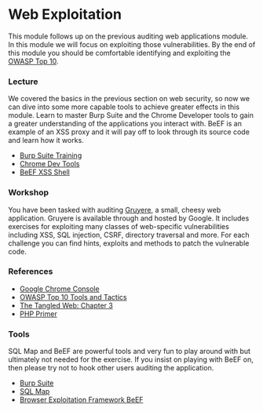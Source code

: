 # Web Exploitation
This module follows up on the previous auditing web applications module. In this module we will focus on exploiting those vulnerabilities. By the end of this module you should be comfortable identifying and exploiting the [OWASP Top 10](https://www.owasp.org/index.php/Top_10_2013-Top_10).

### Lecture
We covered the basics in the previous section on web security, so now we can dive into some more capable tools to achieve greater effects in this module. Learn to master Burp Suite and the Chrome Developer tools to gain a greater understanding of the applications you interact with. BeEF is an example of an XSS proxy and it will pay off to look through its source code and learn how it works.
* [Burp Suite Training](http://www.youtube.com/watch?v=L4un5IppoY4)
* [Chrome Dev Tools](http://www.youtube.com/watch?v=BaneWEqNcpE)
* [BeEF XSS Shell](http://www.youtube.com/watch?v=utPBQOZS_TU)

### Workshop
You have been tasked with auditing [Gruyere](http://google-gruyere.appspot.com/), a small, cheesy web application. Gruyere is available through and hosted by Google. It includes exercises for exploiting many classes of web-specific vulnerabilities including XSS, SQL injection, CSRF, directory traversal and more. For each challenge you can find hints, exploits and methods to patch the vulnerable code.

### References
* [Google Chrome Console](https://developers.google.com/chrome-developer-tools/docs/console)
* [OWASP Top 10 Tools and Tactics](http://resources.infosecinstitute.com/owasp-top-10-tools-and-tactics/)
* [The Tangled Web: Chapter 3](http://www.nostarch.com/download/tangledweb_ch3.pdf)
* [PHP Primer](http://www2.astro.psu.edu/users/sdb210/documents/phpprimer_v0.1.pdf)

### Tools
SQL Map and BeEF are powerful tools and very fun to play around with but ultimately not needed for the exercise. If you insist on playing with BeEF on, then please try not to hook other users auditing the application.

* [Burp Suite](http://portswigger.net/burp/download.html)
* [SQL Map](http://sqlmap.org/)
* [Browser Exploitation Framework BeEF](http://beefproject.com/)
